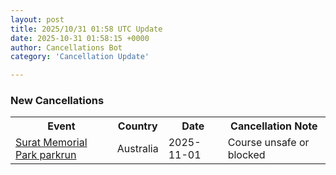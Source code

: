 ```yaml
---
layout: post
title: 2025/10/31 01:58 UTC Update
date: 2025-10-31 01:58:15 +0000
author: Cancellations Bot
category: 'Cancellation Update'

---
```


<h3>New Cancellations</h3>
<div class='hscrollable'>
<table style='width: 100%'>
    <tr>
        <th>Event</th>
        <th>Country</th>
        <th>Date</th>
        <th>Cancellation Note</th>
    </tr>
    <tr>
        <td><a href="https://www.parkrun.com.au/suratmemorialpark">Surat Memorial Park parkrun</a></td>
        <td>Australia</td>
        <td>2025-11-01</td>
        <td>Course unsafe or blocked</td>
    </tr>
</table>
</div>

